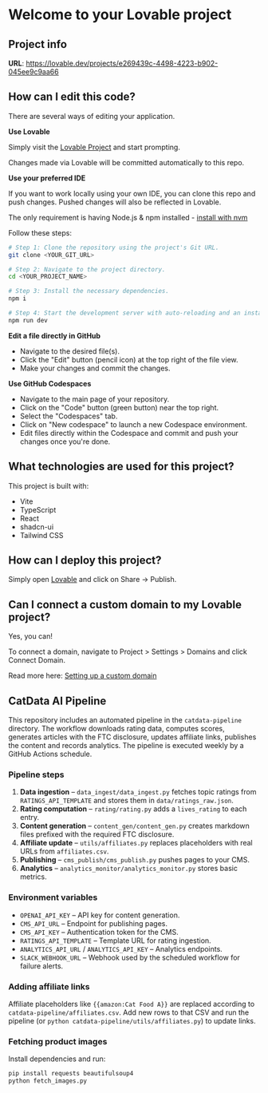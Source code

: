 # Welcome to your Lovable project

## Project info

**URL**: https://lovable.dev/projects/e269439c-4498-4223-b902-045ee9c9aa66

## How can I edit this code?

There are several ways of editing your application.

**Use Lovable**

Simply visit the [Lovable Project](https://lovable.dev/projects/e269439c-4498-4223-b902-045ee9c9aa66) and start prompting.

Changes made via Lovable will be committed automatically to this repo.

**Use your preferred IDE**

If you want to work locally using your own IDE, you can clone this repo and push changes. Pushed changes will also be reflected in Lovable.

The only requirement is having Node.js & npm installed - [install with nvm](https://github.com/nvm-sh/nvm#installing-and-updating)

Follow these steps:

```sh
# Step 1: Clone the repository using the project's Git URL.
git clone <YOUR_GIT_URL>

# Step 2: Navigate to the project directory.
cd <YOUR_PROJECT_NAME>

# Step 3: Install the necessary dependencies.
npm i

# Step 4: Start the development server with auto-reloading and an instant preview.
npm run dev
```

**Edit a file directly in GitHub**

- Navigate to the desired file(s).
- Click the "Edit" button (pencil icon) at the top right of the file view.
- Make your changes and commit the changes.

**Use GitHub Codespaces**

- Navigate to the main page of your repository.
- Click on the "Code" button (green button) near the top right.
- Select the "Codespaces" tab.
- Click on "New codespace" to launch a new Codespace environment.
- Edit files directly within the Codespace and commit and push your changes once you're done.

## What technologies are used for this project?

This project is built with:

- Vite
- TypeScript
- React
- shadcn-ui
- Tailwind CSS

## How can I deploy this project?

Simply open [Lovable](https://lovable.dev/projects/e269439c-4498-4223-b902-045ee9c9aa66) and click on Share -> Publish.

## Can I connect a custom domain to my Lovable project?

Yes, you can!

To connect a domain, navigate to Project > Settings > Domains and click Connect Domain.

Read more here: [Setting up a custom domain](https://docs.lovable.dev/tips-tricks/custom-domain#step-by-step-guide)

## CatData AI Pipeline

This repository includes an automated pipeline in the `catdata-pipeline` directory.
The workflow downloads rating data, computes scores, generates articles with the
FTC disclosure, updates affiliate links, publishes the content and records
analytics. The pipeline is executed weekly by a GitHub Actions schedule.

### Pipeline steps

1. **Data ingestion** – `data_ingest/data_ingest.py` fetches topic ratings from
   `RATINGS_API_TEMPLATE` and stores them in `data/ratings_raw.json`.
2. **Rating computation** – `rating/rating.py` adds a `lives_rating` to each entry.
3. **Content generation** – `content_gen/content_gen.py` creates markdown files
   prefixed with the required FTC disclosure.
4. **Affiliate update** – `utils/affiliates.py` replaces placeholders with real
   URLs from `affiliates.csv`.
5. **Publishing** – `cms_publish/cms_publish.py` pushes pages to your CMS.
6. **Analytics** – `analytics_monitor/analytics_monitor.py` stores basic metrics.

### Environment variables

- `OPENAI_API_KEY` – API key for content generation.
- `CMS_API_URL` – Endpoint for publishing pages.
- `CMS_API_KEY` – Authentication token for the CMS.
- `RATINGS_API_TEMPLATE` – Template URL for rating ingestion.
- `ANALYTICS_API_URL` / `ANALYTICS_API_KEY` – Analytics endpoints.
- `SLACK_WEBHOOK_URL` – Webhook used by the scheduled workflow for failure alerts.

### Adding affiliate links

Affiliate placeholders like `{{amazon:Cat Food A}}` are replaced according to
`catdata-pipeline/affiliates.csv`. Add new rows to that CSV and run the
pipeline (or `python catdata-pipeline/utils/affiliates.py`) to update links.

### Fetching product images

Install dependencies and run:

```sh
pip install requests beautifulsoup4
python fetch_images.py
```
